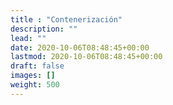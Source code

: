 ```yaml
---
title : "Contenerización"
description: ""
lead: ""
date: 2020-10-06T08:48:45+00:00
lastmod: 2020-10-06T08:48:45+00:00
draft: false
images: []
weight: 500
---
```

